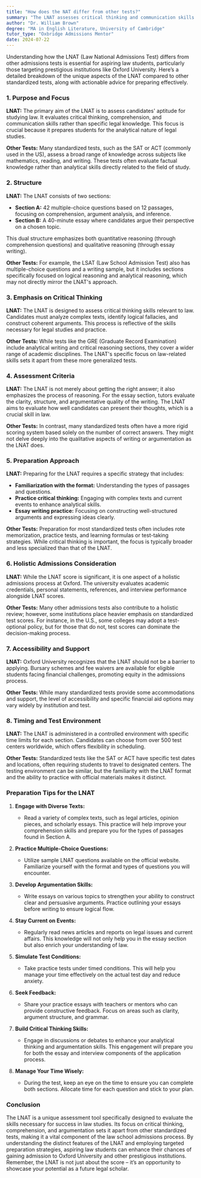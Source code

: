 ```yaml
---
title: "How does the NAT differ from other tests?"
summary: "The LNAT assesses critical thinking and communication skills for law studies, differing from other tests that may focus on specific knowledge areas."
author: "Dr. William Brown"
degree: "MA in English Literature, University of Cambridge"
tutor_type: "Oxbridge Admissions Mentor"
date: 2024-07-22
---
```


Understanding how the LNAT (Law National Admissions Test) differs from other admissions tests is essential for aspiring law students, particularly those targeting prestigious institutions like Oxford University. Here’s a detailed breakdown of the unique aspects of the LNAT compared to other standardized tests, along with actionable advice for preparing effectively.

### 1. Purpose and Focus

**LNAT:**
The primary aim of the LNAT is to assess candidates' aptitude for studying law. It evaluates critical thinking, comprehension, and communication skills rather than specific legal knowledge. This focus is crucial because it prepares students for the analytical nature of legal studies.

**Other Tests:**
Many standardized tests, such as the SAT or ACT (commonly used in the US), assess a broad range of knowledge across subjects like mathematics, reading, and writing. These tests often evaluate factual knowledge rather than analytical skills directly related to the field of study.

### 2. Structure

**LNAT:**
The LNAT consists of two sections:
- **Section A:** 42 multiple-choice questions based on 12 passages, focusing on comprehension, argument analysis, and inference.
- **Section B:** A 40-minute essay where candidates argue their perspective on a chosen topic.

This dual structure emphasizes both quantitative reasoning (through comprehension questions) and qualitative reasoning (through essay writing).

**Other Tests:**
For example, the LSAT (Law School Admission Test) also has multiple-choice questions and a writing sample, but it includes sections specifically focused on logical reasoning and analytical reasoning, which may not directly mirror the LNAT's approach. 

### 3. Emphasis on Critical Thinking

**LNAT:**
The LNAT is designed to assess critical thinking skills relevant to law. Candidates must analyze complex texts, identify logical fallacies, and construct coherent arguments. This process is reflective of the skills necessary for legal studies and practice.

**Other Tests:**
While tests like the GRE (Graduate Record Examination) include analytical writing and critical reasoning sections, they cover a wider range of academic disciplines. The LNAT's specific focus on law-related skills sets it apart from these more generalized tests.

### 4. Assessment Criteria

**LNAT:**
The LNAT is not merely about getting the right answer; it also emphasizes the process of reasoning. For the essay section, tutors evaluate the clarity, structure, and argumentative quality of the writing. The LNAT aims to evaluate how well candidates can present their thoughts, which is a crucial skill in law.

**Other Tests:**
In contrast, many standardized tests often have a more rigid scoring system based solely on the number of correct answers. They might not delve deeply into the qualitative aspects of writing or argumentation as the LNAT does.

### 5. Preparation Approach

**LNAT:**
Preparing for the LNAT requires a specific strategy that includes:
- **Familiarization with the format:** Understanding the types of passages and questions.
- **Practice critical thinking:** Engaging with complex texts and current events to enhance analytical skills.
- **Essay writing practice:** Focusing on constructing well-structured arguments and expressing ideas clearly.

**Other Tests:**
Preparation for most standardized tests often includes rote memorization, practice tests, and learning formulas or test-taking strategies. While critical thinking is important, the focus is typically broader and less specialized than that of the LNAT.

### 6. Holistic Admissions Consideration

**LNAT:**
While the LNAT score is significant, it is one aspect of a holistic admissions process at Oxford. The university evaluates academic credentials, personal statements, references, and interview performance alongside LNAT scores.

**Other Tests:**
Many other admissions tests also contribute to a holistic review; however, some institutions place heavier emphasis on standardized test scores. For instance, in the U.S., some colleges may adopt a test-optional policy, but for those that do not, test scores can dominate the decision-making process.

### 7. Accessibility and Support

**LNAT:**
Oxford University recognizes that the LNAT should not be a barrier to applying. Bursary schemes and fee waivers are available for eligible students facing financial challenges, promoting equity in the admissions process.

**Other Tests:**
While many standardized tests provide some accommodations and support, the level of accessibility and specific financial aid options may vary widely by institution and test.

### 8. Timing and Test Environment

**LNAT:**
The LNAT is administered in a controlled environment with specific time limits for each section. Candidates can choose from over 500 test centers worldwide, which offers flexibility in scheduling.

**Other Tests:**
Standardized tests like the SAT or ACT have specific test dates and locations, often requiring students to travel to designated centers. The testing environment can be similar, but the familiarity with the LNAT format and the ability to practice with official materials makes it distinct.

### Preparation Tips for the LNAT

1. **Engage with Diverse Texts:**
   - Read a variety of complex texts, such as legal articles, opinion pieces, and scholarly essays. This practice will help improve your comprehension skills and prepare you for the types of passages found in Section A.

2. **Practice Multiple-Choice Questions:**
   - Utilize sample LNAT questions available on the official website. Familiarize yourself with the format and types of questions you will encounter.

3. **Develop Argumentation Skills:**
   - Write essays on various topics to strengthen your ability to construct clear and persuasive arguments. Practice outlining your essays before writing to ensure logical flow.

4. **Stay Current on Events:**
   - Regularly read news articles and reports on legal issues and current affairs. This knowledge will not only help you in the essay section but also enrich your understanding of law.

5. **Simulate Test Conditions:**
   - Take practice tests under timed conditions. This will help you manage your time effectively on the actual test day and reduce anxiety.

6. **Seek Feedback:**
   - Share your practice essays with teachers or mentors who can provide constructive feedback. Focus on areas such as clarity, argument structure, and grammar.

7. **Build Critical Thinking Skills:**
   - Engage in discussions or debates to enhance your analytical thinking and argumentation skills. This engagement will prepare you for both the essay and interview components of the application process.

8. **Manage Your Time Wisely:**
   - During the test, keep an eye on the time to ensure you can complete both sections. Allocate time for each question and stick to your plan.

### Conclusion

The LNAT is a unique assessment tool specifically designed to evaluate the skills necessary for success in law studies. Its focus on critical thinking, comprehension, and argumentation sets it apart from other standardized tests, making it a vital component of the law school admissions process. By understanding the distinct features of the LNAT and employing targeted preparation strategies, aspiring law students can enhance their chances of gaining admission to Oxford University and other prestigious institutions. Remember, the LNAT is not just about the score – it’s an opportunity to showcase your potential as a future legal scholar.
    